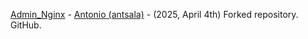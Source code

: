 
[Admin_Nginx](https://github.com/antsala/Admin_Nginx) - [Antonio (antsala)](https://github.com/antsala) - (2025, April 4th) Forked repository. GitHub. 

